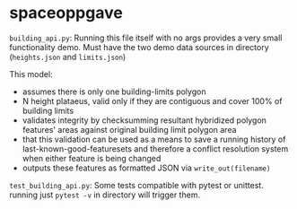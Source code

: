 # spaceoppgave

`building_api.py`:
Running this file itself with no args provides a very small functionality demo. Must have the two demo data sources in directory (`heights.json` and `limits.json`)
 
This model:
- assumes there is only one building-limits polygon
- N height plataeus, valid only if they are contiguous and cover 100% of building limits 
- validates integrity by checksumming resultant hybridized polygon features' areas against original building limit polygon area
- that this validation can be used as a means to save a running history of last-known-good-featuresets and therefore a conflict resolution system when either feature is being changed 
- outputs these features as formatted JSON via `write_out(filename)`

`test_building_api.py`:
Some tests compatible with pytest or unittest. running just `pytest -v` in directory will trigger them.

